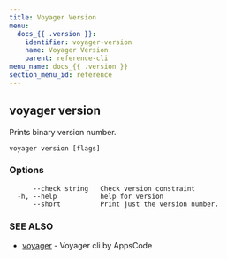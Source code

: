 ```yaml
---
title: Voyager Version
menu:
  docs_{{ .version }}:
    identifier: voyager-version
    name: Voyager Version
    parent: reference-cli
menu_name: docs_{{ .version }}
section_menu_id: reference
---
```

## voyager version

Prints binary version number.

```
voyager version [flags]
```

### Options

```
      --check string   Check version constraint
  -h, --help           help for version
      --short          Print just the version number.
```

### SEE ALSO

* [voyager](/docs/reference/cli/voyager.md)	 - Voyager cli by AppsCode

